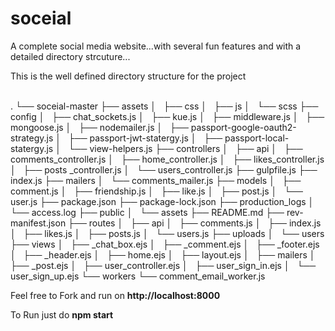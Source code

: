 # soceial
A complete social media website...with several fun features and with a detailed directory strcuture...

This is the well defined directory structure for the project

<br/>
.
└── soceial-master
    ├── assets
    │   ├── css
    │   ├── js
    │   └── scss
    ├── config
    │   ├── chat_sockets.js
    │   ├── kue.js
    │   ├── middleware.js
    │   ├── mongoose.js
    │   ├── nodemailer.js
    │   ├── passport-google-oauth2-strategy.js
    │   ├── passport-jwt-statergy.js
    │   ├── passport-local-statergy.js
    │   └── view-helpers.js
    ├── controllers
    │   ├── api
    │   ├── comments_controller.js
    │   ├── home_controller.js
    │   ├── likes_controller.js
    │   ├── posts _controller.js
    │   └── users_controller.js
    ├── gulpfile.js
    ├── index.js
    ├── mailers
    │   └── comments_mailer.js
    ├── models
    │   ├── comment.js
    │   ├── friendship.js
    │   ├── like.js
    │   ├── post.js
    │   └── user.js
    ├── package.json
    ├── package-lock.json
    ├── production_logs
    │   └── access.log
    ├── public
    │   └── assets
    ├── README.md
    ├── rev-manifest.json
    ├── routes
    │   ├── api
    │   ├── comments.js
    │   ├── index.js
    │   ├── likes.js
    │   ├── posts.js
    │   └── users.js
    ├── uploads
    │   └── users
    ├── views
    │   ├── _chat_box.ejs
    │   ├── _comment.ejs
    │   ├── _footer.ejs
    │   ├── _header.ejs
    │   ├── home.ejs
    │   ├── layout.ejs
    │   ├── mailers
    │   ├── _post.ejs
    │   ├── user_controller.ejs
    │   ├── user_sign_in.ejs
    │   └── user_sign_up.ejs
    └── workers
        └── comment_email_worker.js

<br/>

Feel free to Fork and run on **http://localhost:8000**

To Run just do **npm start**
